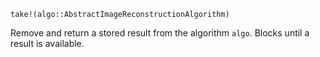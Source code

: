 ```
take!(algo::AbstractImageReconstructionAlgorithm)
```

Remove and return a stored result from the algorithm `algo`. Blocks until a result is available.
